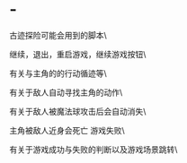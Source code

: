 # -
古迹探险可能会用到的脚本\\

继续，退出，重启游戏，继续游戏按钮\\

有关与主角的的行动循迹等\\

有关于敌人自动寻找主角的动作\\

有关于敌人被魔法球攻击后会自动消失\\

主角被敌人近身会死亡 游戏失败\\

有关于游戏成功与失败的判断以及游戏场景跳转\\
